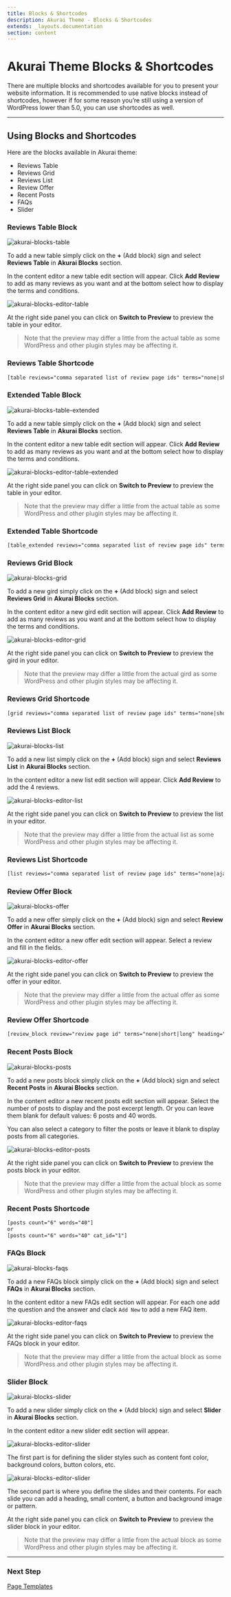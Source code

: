 ```yaml
---
title: Blocks & Shortcodes
description: Akurai Theme - Blocks & Shortcodes
extends: _layouts.documentation
section: content
---
```


# Akurai Theme Blocks &amp; Shortcodes

There are multiple blocks and shortcodes available for you to present your website information. It is recommended to use native blocks instead of shortcodes, however if for some reason you’re still using a version of WordPress lower than 5.0, you can use shortcodes as well.

---

## Using Blocks and Shortcodes

Here are the blocks available in Akurai theme:

- Reviews Table
- Reviews Grid
- Reviews List
- Review Offer
- Recent Posts
- FAQs
- Slider

### Reviews Table Block

![akurai-blocks-table](/assets/images/akurai/akurai-blocks-table.png)

To add a new table simply click on the **+** (Add block) sign and select **Reviews Table** in **Akurai Blocks** section.

In the content editor a new table edit section will appear. Click **Add Review** to add as many reviews as you want and at the bottom select how to display the terms and conditions.

![akurai-blocks-editor-table](/assets/images/akurai/akurai-blocks-editor-table.png)

At the right side panel you can click on **Switch to Preview** to preview the table in your editor.

> Note that the preview may differ a little from the actual table as some WordPress and other plugin styles may be affecting it.

### Reviews Table Shortcode

```html
[table reviews="comma separated list of review page ids" terms="none|short|long|ajax|ajax-hover"]
```

### Extended Table Block

![akurai-blocks-table-extended](/assets/images/akurai/akurai-blocks-table-extended.png)

To add a new table simply click on the **+** (Add block) sign and select **Reviews Table** in **Akurai Blocks** section.

In the content editor a new table edit section will appear. Click **Add Review** to add as many reviews as you want and at the bottom select how to display the terms and conditions.

![akurai-blocks-editor-table-extended](/assets/images/akurai/akurai-blocks-editor-table-extended.png)

At the right side panel you can click on **Switch to Preview** to preview the table in your editor.

> Note that the preview may differ a little from the actual table as some WordPress and other plugin styles may be affecting it.

### Extended Table Shortcode

```html
[table_extended reviews="comma separated list of review page ids" terms="none|short|long|ajax|ajax-hover"]
```

### Reviews Grid Block

![akurai-blocks-grid](/assets/images/akurai/akurai-blocks-grid.png)

To add a new gird simply click on the **+** (Add block) sign and select **Reviews Grid** in **Akurai Blocks** section.

In the content editor a new gird edit section will appear. Click **Add Review** to add as many reviews as you want and at the bottom select how to display the terms and conditions.

![akurai-blocks-editor-grid](/assets/images/akurai/akurai-blocks-editor-grid.png)

At the right side panel you can click on **Switch to Preview** to preview the gird in your editor.

> Note that the preview may differ a little from the actual gird as some WordPress and other plugin styles may be affecting it.

### Reviews Grid Shortcode

```html
[grid reviews="comma separated list of review page ids" terms="none|short|long|ajax|ajax-hover"]
```

### Reviews List Block

![akurai-blocks-list](/assets/images/akurai/akurai-blocks-list.png)

To add a new list simply click on the **+** (Add block) sign and select **Reviews List** in **Akurai Blocks** section.

In the content editor a new list edit section will appear. Click **Add Review** to add the 4 reviews.

![akurai-blocks-editor-list](/assets/images/akurai/akurai-blocks-editor-list.png)

At the right side panel you can click on **Switch to Preview** to preview the list in your editor.

> Note that the preview may differ a little from the actual list as some WordPress and other plugin styles may be affecting it.

### Reviews List Shortcode

```html
[list reviews="comma separated list of review page ids" terms="none|ajax-hover"]
```

### Review Offer Block

![akurai-blocks-offer](/assets/images/akurai/akurai-blocks-offer.png)

To add a new offer simply click on the **+** (Add block) sign and select **Review Offer** in **Akurai Blocks** section.

In the content editor a new offer edit section will appear. Select a review and fill in the fields.

![akurai-blocks-editor-offer](/assets/images/akurai/akurai-blocks-editor-offer.png)

At the right side panel you can click on **Switch to Preview** to preview the offer in your editor.

> Note that the preview may differ a little from the actual offer as some WordPress and other plugin styles may be affecting it.

### Review Offer Shortcode

```html
[review_block review="review page id" terms="none|short|long" heading="..." subheading="..." button_url="..." button_text="..."] ... content here ... [/review_block]
```

### Recent Posts Block

![akurai-blocks-posts](/assets/images/akurai/akurai-blocks-posts.png)

To add a new posts block simply click on the **+** (Add block) sign and select **Recent Posts** in **Akurai Blocks** section.

In the content editor a new recent posts edit section will appear. Select the number of posts to display and the post excerpt length. Or you can leave them blank for default values: 6 posts and 40 words.

You can also select a category to filter the posts or leave it blank to display posts from all categories.

![akurai-blocks-editor-posts](/assets/images/akurai/akurai-blocks-editor-posts.png)

At the right side panel you can click on **Switch to Preview** to preview the posts block in your editor.

> Note that the preview may differ a little from the actual block as some WordPress and other plugin styles may be affecting it.

### Recent Posts Shortcode

```html
[posts count="6" words="40"]
or
[posts count="6" words="40" cat_id="1"]
```

### FAQs Block

![akurai-blocks-faqs](/assets/images/akurai/akurai-blocks-faqs.png)

To add a new FAQs block simply click on the **+** (Add block) sign and select **FAQs** in **Akurai Blocks** section.

In the content editor a new FAQs edit section will appear. For each one add the question and the answer and clack `Add New` to add a new FAQ item.

![akurai-blocks-editor-faqs](/assets/images/akurai/akurai-blocks-editor-faqs.png)

At the right side panel you can click on **Switch to Preview** to preview the FAQs block in your editor.

> Note that the preview may differ a little from the actual block as some WordPress and other plugin styles may be affecting it.

### Slider Block

![akurai-blocks-slider](/assets/images/akurai/akurai-blocks-slider.png)

To add a new slider simply click on the **+** (Add block) sign and select **Slider** in **Akurai Blocks** section.

In the content editor a new slider edit section will appear.

![akurai-blocks-editor-slider](/assets/images/akurai/akurai-blocks-editor-slider-styles.png)

The first part is for defining the slider styles such as content font color, background colors, button colors, etc.

![akurai-blocks-editor-slider](/assets/images/akurai/akurai-blocks-editor-slider-slides.png)

The second part is where you define the slides and their contents. For each slide you can add a heading, small content, a button and background image or pattern.

At the right side panel you can click on **Switch to Preview** to preview the slider block in your editor.

> Note that the preview may differ a little from the actual block as some WordPress and other plugin styles may be affecting it.

---

### Next Step

[Page Templates](/docs/akurai/page-templates/)
